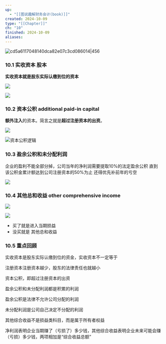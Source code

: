 ```yaml
---
up:
  - "[[图说趣解财务会计(book)]]"
created: 2024-10-09
type: "[[Chapter]]"
ch: "10"
finished: 2024-10-09
aliases:
---
```

![cd5a6117048140dca82e07c3cd086014|456](https://s1.vika.cn/space/2024/10/09/cd5a6117048140dca82e07c3cd086014)

### 10.1 实收资本 股本

**实收资本就是股东实际认缴到位的资本**

![](https://s1.vika.cn/space/2024/10/09/cd64f3d32cd340889086cd555e68e31d)

![](https://s1.vika.cn/space/2024/10/09/38d657bc8d614797be4c676befbe9ffd)



### 10.2 资本公积 additional paid-in capital

**额外注入**的资本。简言之就是**超过注册资本的出资**。

![](https://s1.vika.cn/space/2024/10/09/b43444b18a0d4f6b92a8ef9815cb27a1)

![资本公积逻辑](https://s1.vika.cn/space/2024/10/09/d7a176058c744bbab08c4b1bd5859baf)




### 10.3 盈余公积和未分配利润

企业的盈利不能全部分掉，公司当年的净利润需要提取10%的法定盈余公积
直到该公积金累计额达到公司注册资本的50%为止
还得优先补前年的亏空

![](https://s1.vika.cn/space/2024/10/09/59bdfda9722a48eead75093c9e079c21)


### 10.4 其他总和收益 other comprehensive income



![](https://s1.vika.cn/space/2024/10/09/3a8f258bafef457c8345e2ab4699e5b8)


![](https://s1.vika.cn/space/2024/10/09/1a248e67f3f04cedbab060d24f685a07)

- 买了就是进入当期损益
- 没买就是 其他总和收益


### 10.5 重点回顾


实收资本是股东实际认缴到位的资金，实收资本不一定等于

注册资本注册资本越少，股东的法律责任也就越小

资本公积，即超过注册资本的出资

盈余公积和未分配利润都是积累的利润

盈余公积是法律不允许公司分配的利润

未分配利润是公司自己决定不分配的利润

其他综合收益不是损益类科目，而是属于所有者权益

净利润表明企业当期赚了（亏损了）多少钱，其他综合收益表明企业未来可能会赚（亏损）多少钱，两项相加是“综合收益总额”